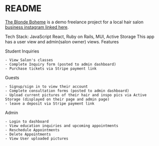 # README

[The Blonde Boheme](https://github.com/nccandiotti/BlondeBoheme) is a demo freelance project for a local hair salon [business instagram linked here](https://www.instagram.com/the.blonde.boheme).

Tech Stack: JavaScript React, Ruby on Rails, MUI, Active Storage
This app has a user view and admin(salon owner) views. Features

Student Inquiries 

    - View Salon's classes
    - Complete Inquiry form (posted to admin dashboard)
    - Purchase tickets via Stripe payment link

Guests

    - Signup/sign in to view their account
    - Complete consultation forms (posted to admin dashboard)
    - Upload current pictures of their hair and inspo pics via Active Storage (displayed on their page and admin page)
    - leave a deposit via Stripe payment link


Admin

    - Login to dashboard
    - View education inquiries and upcoming appointments
    - Reschedule Appointments
    - Delete Appointments
    - View User uploaded pictures

